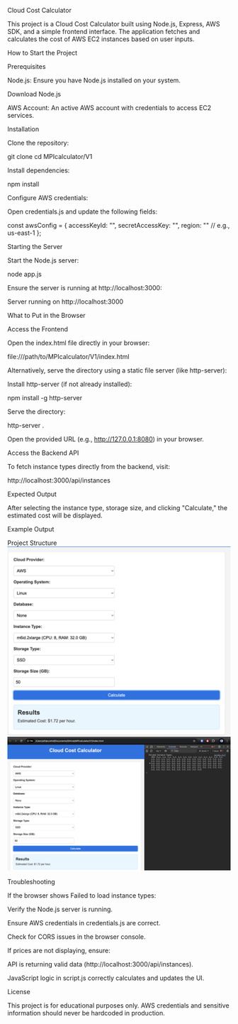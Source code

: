 Cloud Cost Calculator

This project is a Cloud Cost Calculator built using Node.js, Express, AWS SDK, and a simple frontend interface. The application fetches and calculates the cost of AWS EC2 instances based on user inputs.

How to Start the Project

Prerequisites

Node.js: Ensure you have Node.js installed on your system.

Download Node.js

AWS Account: An active AWS account with credentials to access EC2 services.

Installation

Clone the repository:

git clone <repository-url>
cd MPIcalculator/V1

Install dependencies:

npm install

Configure AWS credentials:

Open credentials.js and update the following fields:

const awsConfig = {
  accessKeyId: "<your-access-key>",
  secretAccessKey: "<your-secret-key>",
  region: "<your-region>" // e.g., us-east-1
};

Starting the Server

Start the Node.js server:

node app.js

Ensure the server is running at http://localhost:3000:

Server running on http://localhost:3000

What to Put in the Browser

Access the Frontend

Open the index.html file directly in your browser:

file:///path/to/MPIcalculator/V1/index.html

Alternatively, serve the directory using a static file server (like http-server):

Install http-server (if not already installed):

npm install -g http-server

Serve the directory:

http-server .

Open the provided URL (e.g., http://127.0.0.1:8080) in your browser.

Access the Backend API

To fetch instance types directly from the backend, visit:

http://localhost:3000/api/instances

Expected Output

After selecting the instance type, storage size, and clicking "Calculate," the estimated cost will be displayed.

Example Output



Project Structure
![alt text](img/1.png)
![alt text](img/2.png)


Troubleshooting

If the browser shows Failed to load instance types:

Verify the Node.js server is running.

Ensure AWS credentials in credentials.js are correct.

Check for CORS issues in the browser console.

If prices are not displaying, ensure:

API is returning valid data (http://localhost:3000/api/instances).

JavaScript logic in script.js correctly calculates and updates the UI.

License

This project is for educational purposes only. AWS credentials and sensitive information should never be hardcoded in production.

